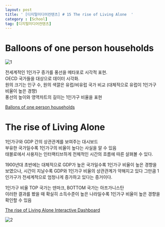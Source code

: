 ```yaml
---
layout: post
title: ' [디지털미디어컨텐츠] # 15 The rise of Living Alone  '
category : [School]
tag: [디지털미디어컨텐츠]
---
```


# Balloons of one person households

![1](https://i.imgur.com/sJn7OVv.png)

전세계적인 1인가구 증가를 풍선을 메타포로 시각적 표현.  
OECD 국가들을 대상으로 데이터 시각화.     
원의 크기는 인구 수, 원의 색깔은 유럽/비유럽 국가 비교 (대체적으로 유럽이 1인가구 비율이 높은 경향)    
풍선의 높이와 영역차트의 길이는 1인가구 비율을 표현     

[Ballons of one person households](https://drive.google.com/file/d/1re_DawyMd_QpBdImoS0KOWewyqNSt8G7/view?usp=sharing)



# The rise of Living Alone

1인가구와 GDP 간의 상관관계를 보여주는 대시보드   
부유한 국가일수록 1인가구의 비율이 높다는 사실을 알 수 있음    
태블로에서 사용자는 인터랙티브하게 전체적인 시간의 흐름에 따른 살펴볼 수 있다.   

1900년대 초반에는 대체적으로 GDP가 높은 국가일수록 1인가구 비율이 높은 경향을 보였으나, 시간이 지날수록 GDP와 1인가구 비율의 상관관계가 약해지고 있다
그만큼 1인가구가 전세계적으로 엄청나게 증가하고 있다는 증거이다.     

1인가구 비율 TOP 국가는 덴마크, BOTTOM 국가는 아프가니스탄    
이러한 결과를 봤을 때 확실히 소득수준이 높은 나라일수록 1인가구 비율이 높은 경향을 확인할 수 있음   

[The rise of Living Alone Interactive Dashboard](https://public.tableau.com/profile/.83057946#!/vizhome/Theriseoflivingalone/DASHBOARD)

![2](https://i.imgur.com/E6bVR9h.png)

